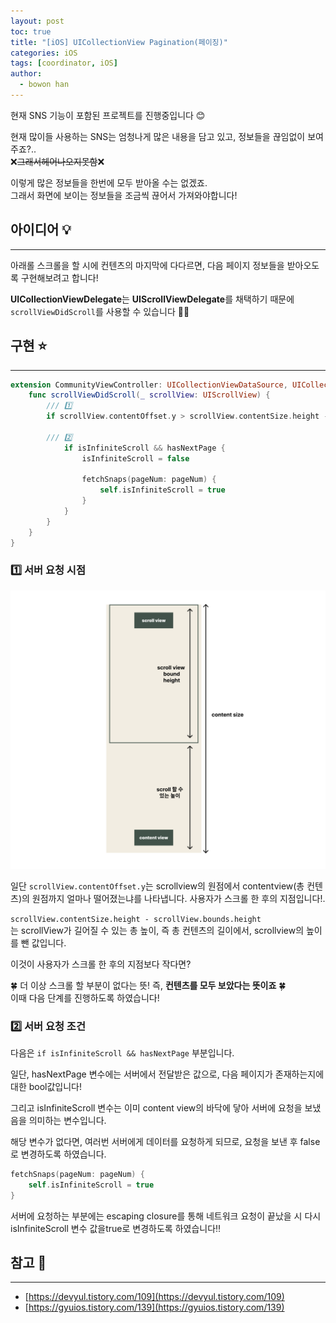 ```yaml
---
layout: post
toc: true
title: "[iOS] UICollectionView Pagination(페이징)"
categories: iOS 
tags: [coordinator, iOS]
author:
  - bowon han
---
```


현재 SNS 기능이 포함된 프로젝트를 진행중입니다 😊


현재 많이들 사용하는 SNS는 엄청나게 많은 내용을 담고 있고, 정보들을 끊임없이 보여주죠?.. 
<br>
❌~~그래서헤어나오지못함~~❌
<br>

이렇게 많은 정보들을 한번에 모두 받아올 수는 없겠죠. <br>
그래서 화면에 보이는 정보들을 조금씩 끊어서 가져와야합니다!
<br>

## 아이디어 💡
***
아래롤 스크롤을 할 시에 컨텐츠의 마지막에 다다르면, 다음 페이지 정보들을 받아오도록 구현해보려고 합니다! 
<br>

**UICollectionViewDelegate**는 **UIScrollViewDelegate**를 채택하기 때문에 ```scrollViewDidScroll```를 사용할 수 있습니다 👍🏻


## 구현 ⭐️
***

```swift 
extension CommunityViewController: UICollectionViewDataSource, UICollectionViewDelegate {
    func scrollViewDidScroll(_ scrollView: UIScrollView) {
        /// 1️⃣
        if scrollView.contentOffset.y > scrollView.contentSize.height - scrollView.bounds.height { 
            
        /// 2️⃣
            if isInfiniteScroll && hasNextPage {  
                isInfiniteScroll = false
                
                fetchSnaps(pageNum: pageNum) {
                    self.isInfiniteScroll = true
                }
            }
        }
    }
}
```

### 1️⃣ 서버 요청 시점
![](/images/ios-uicollectionview-paging-1.png)

일단 ```scrollView.contentOffset.y```는 scrollview의 원점에서 contentview(총 컨텐츠)의 원점까지 얼마나 떨어졌는냐를 나타냅니다. 
사용자가 스크롤 한 후의 지점입니다!.

```scrollView.contentSize.height - scrollView.bounds.height``` <br>
는 scrollView가 길어질 수 있는 총 높이, 즉 총 컨텐츠의 길이에서, scrollview의 높이를 뺀 값입니다. <br>

이것이 사용자가 스크롤 한 후의 지점보다 작다면?


🍀 더 이상 스크롤 할 부분이 없다는 뜻! 즉, **컨텐츠를 모두 보았다는 뜻이죠** 🍀
<br>이때 다음 단계를 진행하도록 하였습니다!


### 2️⃣ 서버 요청 조건
다음은 ```if isInfiniteScroll && hasNextPage``` 부분입니다. 

일단, hasNextPage 변수에는 서버에서 전달받은 값으로, 다음 페이지가 존재하는지에 대한 bool값입니다!
<br>

그리고 isInfiniteScroll 변수는 이미 content view의 바닥에 닿아 서버에 요청을 보냈음을 의미하는 변수입니다. <br>

해당 변수가 없다면, 여러번 서버에게 데이터를 요청하게 되므로, 요청을 보낸 후 false로 변경하도록 하였습니다. 

```swift
fetchSnaps(pageNum: pageNum) {
    self.isInfiniteScroll = true
}
```
서버에 요청하는 부분에는 escaping closure를 통해 네트워크 요청이 끝났을 시 다시 isInfiniteScroll 변수 값을true로 변경하도록 하였습니다‼️

## 참고 📜
***
- [https://devyul.tistory.com/109](https://devyul.tistory.com/109)
- [https://gyuios.tistory.com/139](https://gyuios.tistory.com/139)

